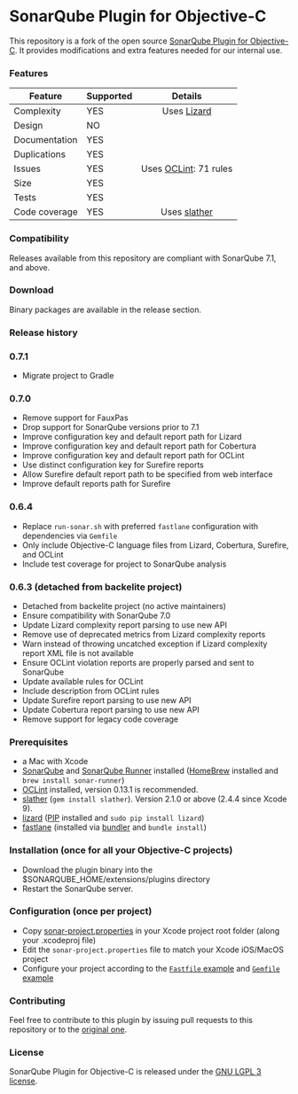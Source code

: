 SonarQube Plugin for Objective-C
================================

This repository is a fork of the open source [SonarQube Plugin for Objective-C](https://github.com/Backelite/sonar-objective-c). It provides modifications and extra features needed for our internal use.

### Features

| Feature | Supported | Details |
|---|---|:---:|
| Complexity | YES | Uses [Lizard](https://github.com/terryyin/lizard) |
| Design | NO | |
| Documentation | YES | |
| Duplications | YES | |
| Issues | YES | Uses [OCLint](http://docs.oclint.org/en/dev/intro/installation.html): 71 rules |
| Size | YES | |
| Tests | YES | |
| Code coverage | YES | Uses [slather](https://github.com/SlatherOrg/slather) |

### Compatibility

Releases available from this repository are compliant with SonarQube 7.1, and above.

### Download

Binary packages are available in the release section.


### Release history

### 0.7.1
* Migrate project to Gradle

### 0.7.0
* Remove support for FauxPas
* Drop support for SonarQube versions prior to 7.1
* Improve configuration key and default report path for Lizard
* Improve configuration key and default report path for Cobertura
* Improve configuration key and default report path for OCLint
* Use distinct configuration key for Surefire reports
* Allow Surefire default report path to be specified from web interface
* Improve default reports path for Surefire

### 0.6.4
* Replace `run-sonar.sh` with preferred `fastlane` configuration with dependencies via `Gemfile`
* Only include Objective-C language files from Lizard, Cobertura, Surefire, and OCLint
* Include test coverage for project to SonarQube analysis

### 0.6.3 (detached from backelite project)
- Detached from backelite project (no active maintainers)
- Ensure compatibility with SonarQube 7.0
- Update Lizard complexity report parsing to use new API
- Remove use of deprecated metrics from Lizard complexity reports
- Warn instead of throwing uncatched exception if Lizard complexity report XML
  file is not available
- Ensure OCLint violation reports are properly parsed and sent to SonarQube
- Update available rules for OCLint
- Include description from OCLint rules
- Update Surefire report parsing to use new API
- Update Cobertura report parsing to use new API
- Remove support for legacy code coverage

### Prerequisites

- a Mac with Xcode
- [SonarQube](http://docs.codehaus.org/display/SONAR/Setup+and+Upgrade) and [SonarQube Runner](http://docs.codehaus.org/display/SONAR/Installing+and+Configuring+SonarQube+Runner) installed ([HomeBrew](http://brew.sh) installed and ```brew install sonar-runner```)
- [OCLint](http://oclint-docs.readthedocs.io/en/stable/) installed, version 0.13.1 is recommended.
- [slather](https://github.com/SlatherOrg/slather) (```gem install slather```). Version 2.1.0 or above (2.4.4 since Xcode 9).
- [lizard](https://github.com/terryyin/lizard) ([PIP](https://pip.pypa.io/en/stable/installing/) installed and ```sudo pip install lizard```)
- [fastlane](https://fastlane.tools/) (installed via [bundler](https://bundler.io/) and `bundle install`)

### Installation (once for all your Objective-C projects)
- Download the plugin binary into the $SONARQUBE_HOME/extensions/plugins directory
- Restart the SonarQube server.

### Configuration (once per project)
- Copy [sonar-project.properties](sample/sonar-project.properties) in your Xcode project root folder (along your .xcodeproj file)
- Edit the ```sonar-project.properties``` file to match your Xcode iOS/MacOS project
- Configure your project according to the [`Fastfile` example](sample/Fastfile) and [`Gemfile` example](sample/Gemfile)

### Contributing

Feel free to contribute to this plugin by issuing pull requests to this repository or to the [original one](https://github.com/Backelite/sonar-objective-c).

### License

SonarQube Plugin for Objective-C is released under the [GNU LGPL 3 license](http://www.gnu.org/licenses/lgpl.txt).
